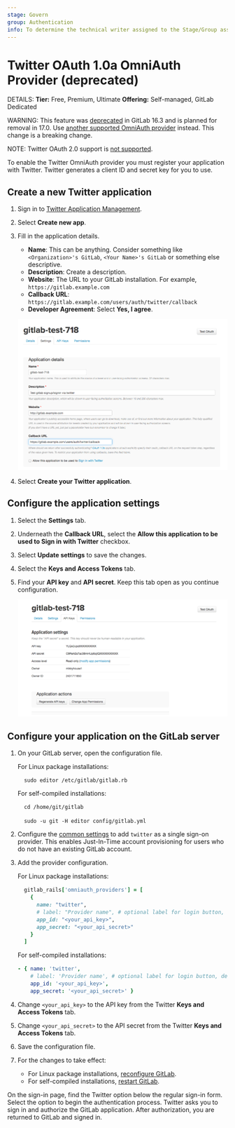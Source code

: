 ```yaml
---
stage: Govern
group: Authentication
info: To determine the technical writer assigned to the Stage/Group associated with this page, see https://handbook.gitlab.com/handbook/product/ux/technical-writing/#assignments
---
```


# Twitter OAuth 1.0a OmniAuth Provider (deprecated)

DETAILS:
**Tier:** Free, Premium, Ultimate
**Offering:** Self-managed, GitLab Dedicated

<!--- start_remove The following content will be removed on remove_date: '2024-05-17' -->

WARNING:
This feature was [deprecated](https://gitlab.com/gitlab-com/Product/-/issues/11417) in GitLab 16.3 and is planned for removal in 17.0. Use [another supported OmniAuth provider](omniauth.md#supported-providers) instead. This change is a breaking change.

<!--- end_remove -->

NOTE:
Twitter OAuth 2.0 support is [not supported](https://gitlab.com/gitlab-org/gitlab/-/issues/366213).

To enable the Twitter OmniAuth provider you must register your application with
Twitter. Twitter generates a client ID and secret key for you to use.

## Create a new Twitter application

1. Sign in to [Twitter Application Management](https://developer.twitter.com/apps).

1. Select **Create new app**.

1. Fill in the application details.
   - **Name**: This can be anything. Consider something like `<Organization>'s GitLab`, `<Your Name>'s GitLab` or
     something else descriptive.
   - **Description**: Create a description.
   - **Website**: The URL to your GitLab installation. For example, `https://gitlab.example.com`
   - **Callback URL**: `https://gitlab.example.com/users/auth/twitter/callback`
   - **Developer Agreement**: Select **Yes, I agree**.

   ![Twitter App Details](img/twitter_app_details.png)

1. Select **Create your Twitter application**.

## Configure the application settings

1. Select the **Settings** tab.

1. Underneath the **Callback URL**, select the **Allow this application to be used to Sign in with Twitter** checkbox.

1. Select **Update settings** to save the changes.

1. Select the **Keys and Access Tokens** tab.

1. Find your **API key** and **API secret**. Keep this tab open as you continue configuration.

   ![Twitter app](img/twitter_app_api_keys.png)

## Configure your application on the GitLab server

1. On your GitLab server, open the configuration file.

   For Linux package installations:

   ```shell
     sudo editor /etc/gitlab/gitlab.rb
   ```

   For self-compiled installations:

   ```shell
     cd /home/git/gitlab

     sudo -u git -H editor config/gitlab.yml
   ```

1. Configure the [common settings](omniauth.md#configure-common-settings)
   to add `twitter` as a single sign-on provider. This enables Just-In-Time
   account provisioning for users who do not have an existing GitLab account.

1. Add the provider configuration.

   For Linux package installations:

   ```ruby
     gitlab_rails['omniauth_providers'] = [
       {
         name: "twitter",
         # label: "Provider name", # optional label for login button, defaults to "Twitter"
         app_id: "<your_api_key>",
         app_secret: "<your_api_secret>"
       }
     ]
   ```

   For self-compiled installations:

   ```yaml
   - { name: 'twitter',
       # label: 'Provider name', # optional label for login button, defaults to "Twitter"
       app_id: '<your_api_key>',
       app_secret: '<your_api_secret>' }
   ```

1. Change `<your_api_key>` to the API key from the Twitter **Keys and Access Tokens** tab.

1. Change `<your_api_secret>` to the API secret from the Twitter **Keys and Access Tokens** tab.

1. Save the configuration file.

1. For the changes to take effect:
   - For Linux package installations, [reconfigure GitLab](../administration/restart_gitlab.md#reconfigure-a-linux-package-installation).
   - For self-compiled installations, [restart GitLab](../administration/restart_gitlab.md#self-compiled-installations).

On the sign-in page, find the Twitter option below the regular sign-in form. Select the option to begin the authentication process. Twitter asks you to sign in and authorize the GitLab application. After authorization,
you are returned to GitLab and signed in.

